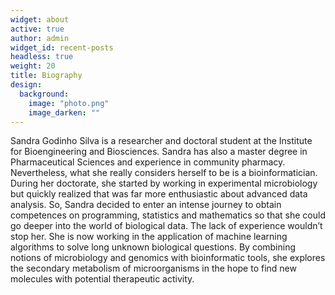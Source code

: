 ```yaml
---
widget: about
active: true
author: admin
widget_id: recent-posts
headless: true
weight: 20
title: Biography
design:
  background:
    image: "photo.png"
    image_darken: ""
---
```

Sandra Godinho Silva is a researcher and doctoral student at the Institute for Bioengineering and Biosciences. Sandra has also a master degree in Pharmaceutical Sciences and experience in community pharmacy. Nevertheless, what she really considers herself to be is a bioinformatician. During her doctorate, she started by working in experimental microbiology but quickly realized that was far more enthusiastic about advanced data analysis. So, Sandra decided to enter an intense journey to obtain competences on programming, statistics and mathematics so that she could go deeper into the world of biological data. The lack of experience wouldn’t stop her. She is now working in the application of machine learning algorithms to solve long unknown biological questions. By combining notions of microbiology and genomics with bioinformatic tools, she explores the secondary metabolism of microorganisms in the hope to find new molecules with potential therapeutic activity.
